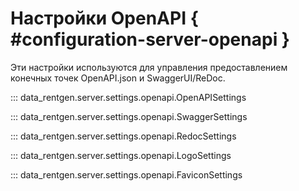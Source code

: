 # Настройки OpenAPI { #configuration-server-openapi }

Эти настройки используются для управления предоставлением конечных точек OpenAPI.json и SwaggerUI/ReDoc.

::: data_rentgen.server.settings.openapi.OpenAPISettings

::: data_rentgen.server.settings.openapi.SwaggerSettings

::: data_rentgen.server.settings.openapi.RedocSettings

::: data_rentgen.server.settings.openapi.LogoSettings

::: data_rentgen.server.settings.openapi.FaviconSettings
